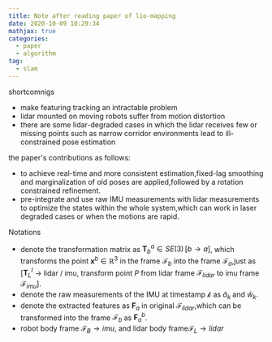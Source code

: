 ```yaml
---
title: Note after reading paper of lio-mapping
date: 2020-10-09 10:29:34
mathjax: true
categories:
  - paper
  - algorithm
tag:
  - slam
---
```

shortcomnigs
- make featuring tracking an intractable problem
- lidar mounted on moving robots suffer from motion distortion
- there are some lidar-degraded cases in which the lidar receives few or missing points
  such as narrow corridor environments lead to ill-constrained pose estimation
  
the paper's contributions as follows:
- to achieve real-time and more consistent estimation,fixed-lag smoothing and marginalization of old poses are applied,followed by a rotation constrained refinement.
- pre-integrate and use raw IMU measurements with lidar measurements to optimize the states within the whole system,which can work in laser degraded cases or when the motions are rapid.

Notations
- denote the transformation matrix as $\mathbf{T}_b^a \in  SE(3)\,[b \to a]$, which transforms the point $\mathbf{x}^b \in \mathbb{R}^3$ in the frame $\mathcal{F}_b$ into the frame $\mathcal{F}_a$,just as [$\mathbf{T}_L^I$ -> lidar / imu, transform point $P$ from lidar frame $\mathcal{F}_{lidar}$ to imu frame $\mathcal{F}_{imu}$].
- denote the raw measurements of the IMU at timestamp $\mathcal{k}$ as $\hat{a}_k$ and $\hat{w}_k$.
- denote the extracted features as $\mathbf{F}_a$ in original $\mathcal{F}_{lidar}$,which can be transformed into the frame $\mathcal{F}_b$ as $\mathbf{F}_a^b$.
- robot body frame $\mathcal{F}_B \to imu$, and lidar body frame$\mathcal{F}_L \to lidar$